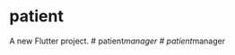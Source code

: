 # patient

A new Flutter project.
#   p a t i e n t _ m a n a g e r  
 #   p a t i e n t _ m a n a g e r  
 